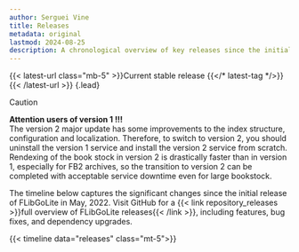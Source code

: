 ```yaml
---
author: Serguei Vine
title: Releases
metadata: original
lastmod: 2024-08-25
description: A chronological overview of key releases since the initial launch of FLibGoLite.
---
```

{{< latest-url class="mb-5" >}}Current stable release {{</* latest-tag */>}}{{< /latest-url >}}
{.lead}  
> [!CAUTION]
> __Attention users of version 1 !!!__  
The version 2 major update has some improvements to the index structure, configuration and localization. Therefore, to switch to version 2, you should uninstall the version 1 service and install the version 2 service from scratch. Rendexing of the book stock in version 2 is drastically faster than in version 1, especially for FB2 archives, so the transition to version 2 can be completed with acceptable service downtime even for large bookstock.

The timeline below captures the significant changes since the initial release of FLibGoLite in May, 2022. Visit GitHub for a {{< link repository_releases >}}full overview of FLibGoLite releases{{< /link >}}, including features, bug fixes, and dependency upgrades.

{{< timeline data="releases" class="mt-5">}}
